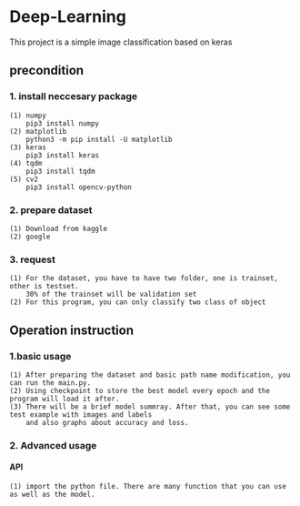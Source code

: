 # Deep-Learning
This project is a simple image classification based on keras 
## precondition
### 1. install neccesary package
    (1) numpy   
        pip3 install numpy
    (2) matplotlib
        python3 -m pip install -U matplotlib
    (3) keras
        pip3 install keras
    (4) tqdm
        pip3 install tqdm
    (5) cv2
        pip3 install opencv-python
### 2. prepare dataset
    (1) Download from kaggle
    (2) google 
### 3. request
    (1) For the dataset, you have to have two folder, one is trainset, other is testset.     
        30% of the trainset will be validation set
    (2) For this program, you can only classify two class of object

## Operation instruction
### 1.basic usage
    (1) After preparing the dataset and basic path name modification, you can run the main.py.    
    (2) Using checkpoint to store the best model every epoch and the program will load it after.
    (3) There will be a brief model summray. After that, you can see some test example with images and labels
        and also graphs about accuracy and loss.
### 2. Advanced usage
#### API
    (1) import the python file. There are many function that you can use as well as the model.
    
    
    
